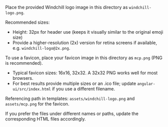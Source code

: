 Place the provided Windchill logo image in this directory as `windchill-logo.png`.

Recommended sizes:
- Height: 32px for header use (keeps it visually similar to the original emoji size)
- Provide a higher-resolution (2x) version for retina screens if available, e.g. `windchill-logo@2x.png`.

To use a favicon, place your favicon image in this directory as `mcp.png` (PNG is recommended).
- Typical favicon sizes: 16x16, 32x32. A 32x32 PNG works well for most browsers.
- For best results provide multiple sizes or an .ico file; update `angular-ui/src/index.html` if you use a different filename.

Referencing path in templates: `assets/windchill-logo.png` and `assets/mcp.png` for the favicon.

If you prefer the files under different names or paths, update the corresponding HTML files accordingly.